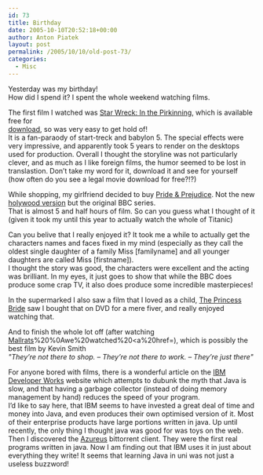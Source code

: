 ```yaml
---
id: 73
title: Birthday
date: 2005-10-10T20:52:18+00:00
author: Anton Piatek
layout: post
permalink: /2005/10/10/old-post-73/
categories:
  - Misc
---
```

Yesterday was my birthday!  
How did I spend it? I spent the whole weekend watching films.

The first film I watched was [Star Wreck: In the Pirkinning](http://imdb.com/title/tt0472566/), which is available free for  
[download](http://www-uk.starwreck.com/torrent/star_wreck_itp_subtitled_xvid.torrent), so was very easy to get hold of!  
It is a fan-paraody of start-treck and babylon 5. The special effects were very impressive, and apparently took 5 years to render on the desktops used for production. Overall I thought the storyline was not particularly clever, and as much as I like foreign films, the humor seemed to be lost in translastion. Don&#8217;t take my word for it, download it and see for yourself (how often do you see a legal movie download for free?!?)

While shopping, my girlfriend decided to buy [Pride & Prejudice](http://imdb.com/title/tt0112130/). Not the new [holywood version](http://imdb.com/title/tt0414387/) but the original BBC series.  
That is almost 5 and half hours of film. So can you guess what I thought of it (given it took my until this year to actually watch the whole of Titanic)

Can you belive that I really enjoyed it? It took me a while to actually get the characters names and faces fixed in my mind (especially as they call the oldest single daughter of a family Miss [familyname] and all younger daughters are called Miss [firstname]).  
I thought the story was good, the characters were excellent and the acting was brilliant. In my eyes, it just goes to show that while the BBC does produce some crap TV, it also does produce some incredible masterpieces!

In the supermarked I also saw a film that I loved as a child, [The Princess Bride](http://imdb.com/title/tt0093779/) saw I bought that on DVD for a mere fiver, and really enjoyed watching that.

And to finish the whole lot off (after watching [Mallrats](http://imdb.com/title/tt0411008/>Lost</a>)%20%0Awe%20watched%20<a%20href=), which is possibly the best film by Kevin Smith  
_"They&#8217;re not there to shop. &#8211; They&#8217;re not there to work. &#8211; They&#8217;re just there"_

For anyone bored with films, there is a wonderful article on the [IBM Developer Works](http://www-128.ibm.com/developerworks/java/library/j-jtp09275.html?ca=dgr-lnxw01JavaUrbanLegends) website which attempts to dubunk the myth that Java is slow, and that having a garbage collector (instead of doing memory management by hand) reduces the speed of your program.  
I&#8217;d like to say here, that IBM seems to have invested a great deal of time and money into Java, and even produces their own optimised version of it. Most of their enterprise products have large portions written in java. Up until recently, the only thing I thought java was good for was toys on the web. Then I discovered the [Azureus](http://www.eclipse.org>eclipse</a>%20IDE%20platform%20and%20<a%20href=) bittorrent client. They were the first real programs written in java. Now I am finding out that IBM uses it in just about everything they write! It seems that learning Java in uni was not just a useless buzzword!